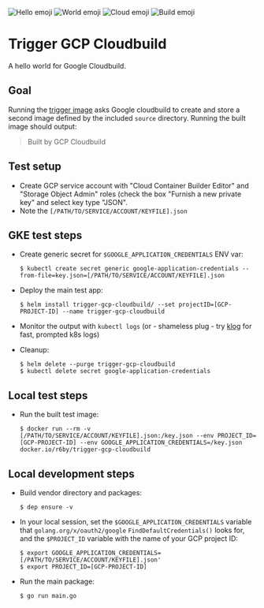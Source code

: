 ![Hello emoji](https://raw.githubusercontent.com/googlei18n/noto-emoji/master/png/128/emoji_u1f44b.png) ![World emoji](https://raw.githubusercontent.com/googlei18n/noto-emoji/master/png/128/emoji_u1f30d.png) ![Cloud emoji](https://raw.githubusercontent.com/googlei18n/noto-emoji/master/png/128/emoji_u2601.png) ![Build emoji](https://raw.githubusercontent.com/googlei18n/noto-emoji/master/png/128/emoji_u1f3d7.png)

# Trigger GCP Cloudbuild

A hello world for Google Cloudbuild.

## Goal

Running the [trigger image](https://hub.docker.com/r/r6by/trigger-gcp-cloudbuild/) asks Google cloudbuild to create and store a second image defined by the included `source` directory. Running the built image should output:
> Built by GCP Cloudbuild

## Test setup

- Create GCP service account with "Cloud Container Builder Editor" and "Storage Object Admin" roles (check the box "Furnish a new private key" and select key type "JSON".
- Note the `[/PATH/TO/SERVICE/ACCOUNT/KEYFILE].json`

## GKE test steps

- Create generic secret for `$GOOGLE_APPLICATION_CREDENTIALS` ENV var:

    ```console
    $ kubectl create secret generic google-application-credentials --from-file=key.json=[/PATH/TO/SERVICE/ACCOUNT/KEYFILE].json
    ```
- Deploy the main test app:

    ```console
    $ helm install trigger-gcp-cloudbuild/ --set projectID=[GCP-PROJECT-ID] --name trigger-gcp-cloudbuild
    ```
- Monitor the output with `kubectl logs` (or - shameless plug - try [klog](https://github.com/farmotive/klog) for fast, prompted k8s logs)
- Cleanup:

    ```console
    $ helm delete --purge trigger-gcp-cloudbuild
    $ kubectl delete secret google-application-credentials
    ```

## Local test steps

- Run the built test image:

    ```console
    $ docker run --rm -v [/PATH/TO/SERVICE/ACCOUNT/KEYFILE].json:/key.json --env PROJECT_ID=[GCP-PROJECT-ID] --env GOOGLE_APPLICATION_CREDENTIALS=/key.json docker.io/r6by/trigger-gcp-cloudbuild
    ```

## Local development steps

- Build vendor directory and packages:

    ```console
    $ dep ensure -v
    ```
- In your local session, set the `$GOOGLE_APPLICATION_CREDENTIALS` variable that `golang.org/x/oauth2/google` `FindDefaultCredentials()` looks for, and the `$PROJECT_ID` variable with the name of your GCP project ID:

    ```console
    $ export GOOGLE_APPLICATION_CREDENTIALS=[/PATH/TO/SERVICE/ACCOUNT/KEYFILE].json'
    $ export PROJECT_ID=[GCP-PROJECT-ID]
    ```
- Run the main package:

    ```console
    $ go run main.go
    ```
